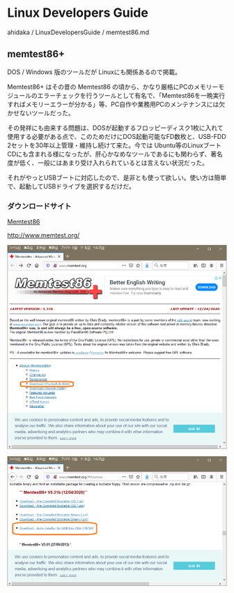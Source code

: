 # Linux Developers Guide

ahidaka / LinuxDevelopersGuide / memtest86.md
<br/>

## memtest86+

DOS / Windows 版のツールだが Linuxにも関係あるので掲載。

Memtest86+ はその昔の Memtest86 の頃から、かなり厳格にPCのメモリーモジュールのエラーチェックを行うツールとして有名で、「Memtest86を一晩実行すればメモリーエラーが分かる」等、PC自作や業務用PCのメンテナンスには欠かせないツールだった。

その発祥にも由来する問題は、DOSが起動するフロッピーディスク1枚に入れて使用する必要がある点で、このためだけにDOS起動可能なFD数枚と、USB-FDD 2セットを30年以上管理・維持し続けて来た。今では Ubuntu等のLinuxブートCDにも含まれる様になったが、肝心かなめなツールであるにも関わらず、著名度が低く、一般にはあまり受け入れられているとは言えない状況だった。

それがやっとUSBブートに対応したので、是非とも使って欲しい。使い方は簡単で、起動してUSBドライブを選択するだけだ。

### ダウンロードサイト


[Memtest86](http://www.memtest.org/)

http://www.memtest.org/

![Memtest86サイト](Image/memtest86topP.png)


![Memtest86+USB版ダウンロード](Image/memtest86P.png)
